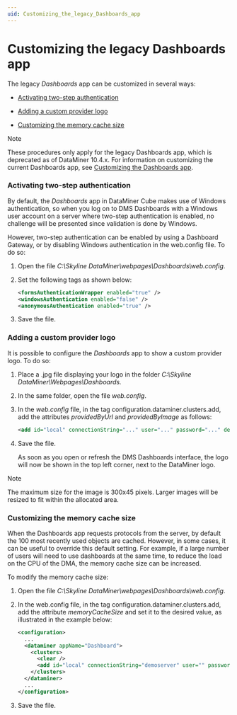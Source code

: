 ```yaml
---
uid: Customizing_the_legacy_Dashboards_app
---
```


# Customizing the legacy Dashboards app

The legacy *Dashboards* app can be customized in several ways:

- [Activating two-step authentication](#activating-two-step-authentication)

- [Adding a custom provider logo](#adding-a-custom-provider-logo)

- [Customizing the memory cache size](#customizing-the-memory-cache-size)

> [!NOTE]
> These procedures only apply for the legacy Dashboards app, which is deprecated as of DataMiner 10.4.x. For information on customizing the current Dashboards app, see [Customizing the Dashboards app](xref:Customizing_the_Dashboards_app).

### Activating two-step authentication

By default, the *Dashboards* app in DataMiner Cube makes use of Windows authentication, so when you log on to DMS Dashboards with a Windows user account on a server where two-step authentication is enabled, no challenge will be presented since validation is done by Windows.

However, two-step authentication can be enabled by using a Dashboard Gateway, or by disabling Windows authentication in the web.config file. To do so:

1. Open the file *C:\\Skyline DataMiner\\webpages\\Dashboards\\web.config*.

1. Set the following tags as shown below:

   ```xml
   <formsAuthenticationWrapper enabled="true" />
   <windowsAuthentication enabled="false" />
   <anonymousAuthentication enabled="true" />
   ```

1. Save the file.

### Adding a custom provider logo

It is possible to configure the *Dashboards* app to show a custom provider logo. To do so:

1. Place a .jpg file displaying your logo in the folder *C:\\Skyline DataMiner\\Webpages\\Dashboards.*

1. In the same folder, open the file *web.config*.

1. In the *web.config* file, in the tag configuration.dataminer.clusters.add, add the attributes *providedByUrl* and *providedByImage* as follows:

   ```xml
   <add id="local" connectionString="..." user="..." password="..." description="..." providedByUrl="http://provider/" providedByImage="image.jpg"/>
   ```

1. Save the file.

   As soon as you open or refresh the DMS Dashboards interface, the logo will now be shown in the top left corner, next to the DataMiner logo.

> [!NOTE]
> The maximum size for the image is 300x45 pixels. Larger images will be resized to fit within the allocated area.

### Customizing the memory cache size

When the Dashboards app requests protocols from the server, by default the 100 most recently used objects are cached. However, in some cases, it can be useful to override this default setting. For example, if a large number of users will need to use dashboards at the same time, to reduce the load on the CPU of the DMA, the memory cache size can be increased.

To modify the memory cache size:

1. Open the file *C:\\Skyline DataMiner\\webpages\\Dashboards\\web.config*.

1. In the web.config file, in the tag configuration.dataminer.clusters.add, add the attribute *memoryCacheSize* and set it to the desired value, as illustrated in the example below:

   ```xml
   <configuration>
     ...
     <dataminer appName="Dashboard">
       <clusters>
         <clear />
         <add id="local" connectionString="demoserver" user="" password="" description="Demo DataMiner" memoryCacheSize="500" />
       </clusters>
     </dataminer>
     ...
   </configuration>
   ```

1. Save the file.
